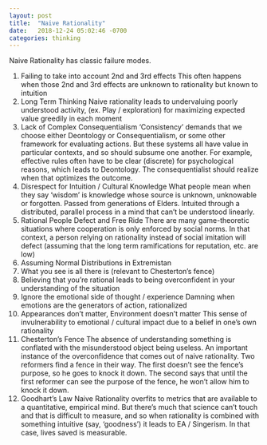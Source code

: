 ```yaml
---
layout: post
title:  "Naive Rationality"
date:   2018-12-24 05:02:46 -0700
categories: thinking
---
```


Naive Rationality has classic failure modes.

1. Failing to take into account 2nd and 3rd effects
  This often happens when those 2nd and 3rd effects are unknown to rationality but known to intuition
2. Long Term Thinking
  Naive rationality leads to undervaluing poorly understood activity, (ex. Play / exploration) for maximizing expected value greedily in each moment
3. Lack of Complex Consequentialism
  ‘Consistency’ demands that we choose either Deontology or Consequentialism, or some other framework for evaluating actions. But these systems all have value in particular contexts, and so should subsume one another. For example, effective rules often have to be clear (discrete) for psychological reasons, which leads to Deontology. The consequentialist should realize when that optimizes the outcome.
4. Disrespect for Intuition / Cultural Knowledge
  What people mean when they say ‘wisdom’ is knowledge whose source is unknown, unknowable or forgotten. Passed from generations of Elders. Intuited through a distributed, parallel process in a mind that can’t be understood linearly.
5. Rational People Defect and Free Ride
  There are many game-theoretic situations where cooperation is only enforced by social norms. In that context, a person relying on rationality instead of social imitation will defect (assuming that the long term ramifications for reputation, etc. are low)
6. Assuming Normal Distributions in Extremistan
7. What you see is all there is (relevant to Chesterton’s fence)
8. Believing that you’re rational leads to being overconfident in your understanding of the situation
9. Ignore the emotional side of thought / experience
  Damning when emotions are the generators of action, rationalized
10. Appearances don’t matter, Environment doesn’t matter
  This sense of invulnerability to emotional / cultural impact due to a belief in one’s own rationality
11. Chesterton’s Fence
  The absence of understanding something is conflated with the misunderstood object being useless. An important instance of the overconfidence that comes out of naive rationality. 
  Two reformers find a fence in their way. The first doesn’t see the fence’s purpose, so he goes to knock it down. The second says that until the first reformer can see the purpose of the fence, he won’t allow him to knock it down.
12. Goodhart’s Law
  Naive Rationality overfits to metrics that are available to a quantitative, empirical mind. But there’s much that science can’t touch and that is difficult to measure, and so when rationality is combined with something intuitive (say, ‘goodness’) it leads to EA / Singerism. In that case, lives saved is measurable.
